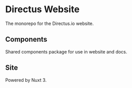 # Directus Website

The monorepo for the Directus.io website.

## Components

Shared components package for use in website and docs.

## Site

Powered by Nuxt 3.
